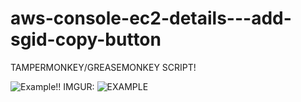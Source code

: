 # aws-console-ec2-details---add-sgid-copy-button

TAMPERMONKEY/GREASEMONKEY SCRIPT!



![Example!!](http://i.imgur.com/XSECNP2.png)
IMGUR: ![EXAMPLE](url)

